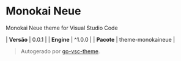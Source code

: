 # Monokai Neue

Monokai Neue theme for Visual Studio Code

| **Versão** | 0.0.1 |
| **Engine** | ^1.0.0 |
| **Pacote** | theme-monokaineue |

> Autogerado por [go-vsc-theme](https://github.com/natalbu/go-vsc-theme).
